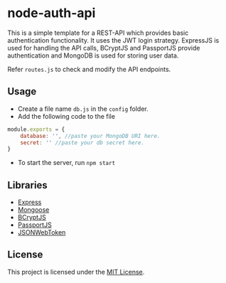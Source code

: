 # node-auth-api

This is a simple template for a REST-API which provides basic authentication functionality. It uses the JWT login strategy. ExpressJS is used for handling the API calls, BCryptJS and PassportJS provide authentication and MongoDB is used for storing user data.

Refer `routes.js` to check and modify the API endpoints.

## Usage
* Create a file name `db.js` in the `config` folder.
* Add the following code to the file
```javascript
module.exports = {
	database: '', //paste your MongoDB URI here.
	secret: '' //paste your db secret here.
}
```
* To start the server, run `npm start`

## Libraries
* [Express](https://expressjs.com)
* [Mongoose](https://mongoosejs.com)
* [BCryptJS](https://www.npmjs.com/package/bcryptjs)
* [PassportJS](https://passportjs.org)
* [JSONWebToken](https://jwt.io)

## License
This project is licensed under the [MIT License](https://github.com/MJ10/node-auth-api/blob/master/LICENSE.md).
